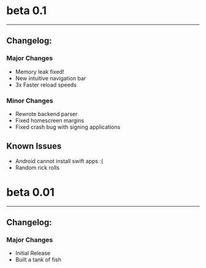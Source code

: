 # beta 0.1
---
## Changelog:

### Major Changes
- Memory leak fixed!
- New intuitive navigation bar
- 3x Faster reload speeds

### Minor Changes
- Rewrote backend parser
- Fixed homescreen margins
- Fixed crash bug with signing applications

## Known Issues
- Android cannot install swift apps :(
- Random rick rolls

# beta 0.01
---
## Changelog:

### Major Changes
- Initial Release
- Built a tank of fish